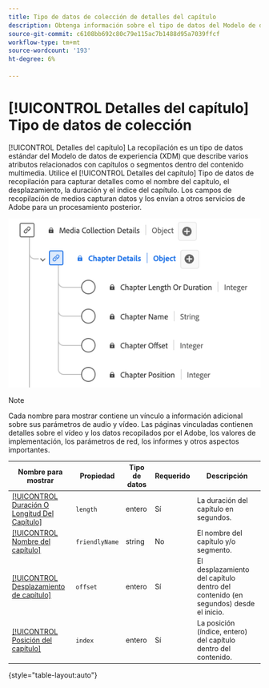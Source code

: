 ```yaml
---
title: Tipo de datos de colección de detalles del capítulo
description: Obtenga información sobre el tipo de datos del Modelo de datos de experiencia (XDM) de recopilación de detalles del capítulo.
source-git-commit: c6108bb692c80c79e115ac7b1488d95a7039ffcf
workflow-type: tm+mt
source-wordcount: '193'
ht-degree: 6%

---
```


# [!UICONTROL Detalles del capítulo] Tipo de datos de colección

[!UICONTROL Detalles del capítulo] La recopilación es un tipo de datos estándar del Modelo de datos de experiencia (XDM) que describe varios atributos relacionados con capítulos o segmentos dentro del contenido multimedia. Utilice el [!UICONTROL Detalles del capítulo] Tipo de datos de recopilación para capturar detalles como el nombre del capítulo, el desplazamiento, la duración y el índice del capítulo. Los campos de recopilación de medios capturan datos y los envían a otros servicios de Adobe para un procesamiento posterior.

![Diagrama del tipo de datos de la colección de detalles del capítulo.](../images/data-types/chapter-details-collection.png)

>[!NOTE]
>
>Cada nombre para mostrar contiene un vínculo a información adicional sobre sus parámetros de audio y vídeo. Las páginas vinculadas contienen detalles sobre el vídeo y los datos recopilados por el Adobe, los valores de implementación, los parámetros de red, los informes y otros aspectos importantes.

| Nombre para mostrar | Propiedad | Tipo de datos | Requerido | Descripción |
|-------------------------------------------------------------------------------------------------------------------------------------------------------------------------|---------------|-----------|----------|---------------------------------------------------|
| [[!UICONTROL Duración O Longitud Del Capítulo]](https://experienceleague.adobe.com/docs/media-analytics/using/implementation/variables/chapter-parameters.html#chapter-length) | `length` | entero | Sí | La duración del capítulo en segundos. |
| [[!UICONTROL Nombre del capítulo]](https://experienceleague.adobe.com/docs/media-analytics/using/implementation/variables/chapter-parameters.html#chapter-name) | `friendlyName` | string | No | El nombre del capítulo y/o segmento. |
| [[!UICONTROL Desplazamiento de capítulo]](https://experienceleague.adobe.com/docs/media-analytics/using/implementation/variables/chapter-parameters.html#chapter-offset) | `offset` | entero | Sí | El desplazamiento del capítulo dentro del contenido (en segundos) desde el inicio. |
| [[!UICONTROL Posición del capítulo]](https://experienceleague.adobe.com/docs/media-analytics/using/implementation/variables/chapter-parameters.html#chapter-position) | `index` | entero | Sí | La posición (índice, entero) del capítulo dentro del contenido. |

{style="table-layout:auto"}

